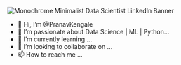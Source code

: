 
![Monochrome Minimalist Data Scientist LinkedIn Banner ](https://user-images.githubusercontent.com/102127066/162588266-5f811204-92a1-4975-91c6-3e34b15ff09e.png)


- 👋 Hi, I’m @PranavKengale
- 👀 I’m passionate about Data Science | ML | Python...
- 🌱 I’m currently learning ...
- 💞️ I’m looking to collaborate on ...
- 📫 How to reach me ...

<!---
PranavKengale/PranavKengale is a ✨ special ✨ repository because its `README.md` (this file) appears on your GitHub profile.
You can click the Preview link to take a look at your changes.
--->
